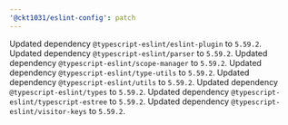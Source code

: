 ```yaml
---
'@ckt1031/eslint-config': patch
---
```


Updated dependency `@typescript-eslint/eslint-plugin` to `5.59.2`.
Updated dependency `@typescript-eslint/parser` to `5.59.2`.
Updated dependency `@typescript-eslint/scope-manager` to `5.59.2`.
Updated dependency `@typescript-eslint/type-utils` to `5.59.2`.
Updated dependency `@typescript-eslint/utils` to `5.59.2`.
Updated dependency `@typescript-eslint/types` to `5.59.2`.
Updated dependency `@typescript-eslint/typescript-estree` to `5.59.2`.
Updated dependency `@typescript-eslint/visitor-keys` to `5.59.2`.

